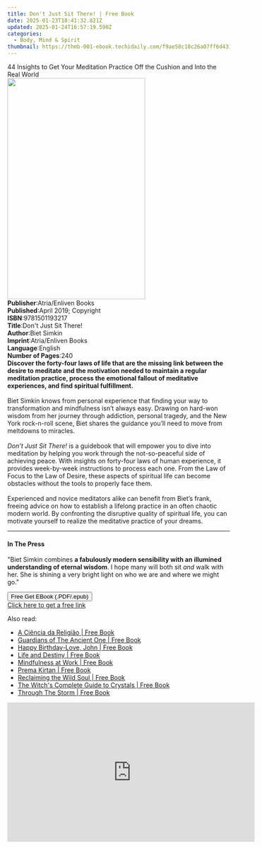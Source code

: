 ```yaml
---
title: Don't Just Sit There! | Free Book
date: 2025-01-23T18:41:32.821Z
updated: 2025-01-24T16:57:19.590Z
categories:
  - Body, Mind & Spirit
thumbnail: https://thmb-001-ebook.techidaily.com/f9ae58c18c26a07ff6d431c8a521099e48e9cb18b0ff8f9abb4e85058361149c.jpg
---
```

<main id="book-container">
  <div class="flex flex-col">
    <div class="book-brief flex-1 py-6 px-4 sm:p-6 md:py-10 md:px-8">
      <!-- brief-->
      <div class="book-brief-main">
        44 Insights to Get Your Meditation Practice Off the Cushion and Into the
        Real World
      </div>
    </div>
    <div
      class="book-meta-info flex-1 grid gap-4 col-start-1 col-end-3 row-start-1 sm:mb-6 sm:grid-cols-4 lg:gap-6 lg:col-start-2 lg:row-end-6 lg:row-span-6 lg:mb-0"
    >
      <div
        class="book-meta-info-left place-content-center mt-4 p-4 text-sm leading-6 col-start-2 col-span-2 dark:text-slate-400"
      >
        <img
          class="w-full h-500 object-cover rounded-lg sm:h-255 sm:col-span-2 lg:col-span-full"
          src="https://img-001-ebook.techidaily.com/e0220b372af999f2856d857afe29b10dc557a99b8430f926e9f0d5987383fb6a.jpg"
          alt=""
          width="312"
          height="500"
        />
      </div>
      <div
        class="book-meta-info-right mt-2 col-start-1 row-start-2 col-span-3 self-center"
      >
        <!-- meta data  -->
        <div class="flex flex-col px-4 md:px-8">
          <div class="flex-1">
            <strong>Publisher</strong>:<span class="px-2"
              >Atria/Enliven Books</span
            >
          </div>
          <div class="flex-1">
            <strong>Published</strong>:<span class="px-2"
              >April 2019; Copyright</span
            >
          </div>
          <div class="flex-1">
            <strong>ISBN</strong>:<span class="px-2">9781501193217</span>
          </div>
          <div class="flex-1">
            <strong>Title</strong>:<span class="px-2"
              >Don&#39;t Just Sit There!</span
            >
          </div>
          <div class="flex-1">
            <strong>Author</strong>:<span class="px-2">Biet Simkin</span>
          </div>
          <div class="flex-1">
            <strong>Imprint</strong>:<span class="px-2"
              >Atria/Enliven Books</span
            >
          </div>
          <div class="flex-1">
            <strong>Language</strong>:<span class="px-2">English</span>
          </div>
          <div class="flex-1">
            <strong>Number of Pages</strong>:<span class="px-2">240</span>
          </div>
        </div>
      </div>
    </div>
    <div class="book-description flex-1 py-6 px-4 sm:p-6 md:py-10 md:px-8">
      <div class="book-description-main">
        <div accordion-content="" id="description">
          <b
            >Discover the forty-four laws of life that are the missing link
            between the desire to meditate and the motivation needed to maintain
            a regular meditation practice, process the emotional fallout of
            meditative experiences, and find spiritual fulfillment.</b
          ><br /><br />Biet Simkin knows from personal experience that finding
          your way to transformation and mindfulness isn’t always easy. Drawing
          on hard-won wisdom from her journey through addiction, personal
          tragedy, and the New York rock-n-roll scene, Biet shares the guidance
          you’ll need to move from meltdowns to miracles.<br />
          <br />
          <i>Don’t Just Sit There!</i> is a guidebook that will empower you to
          dive into meditation by helping you work through the not-so-peaceful
          side of achieving peace. With insights on forty-four laws of human
          experience, it provides week-by-week instructions to process each one.
          From the Law of Focus to the Law of Desire, these aspects of spiritual
          life can become obstacles without the tools to properly face them.<br />
          <br />
          Experienced and novice meditators alike can benefit from Biet’s frank,
          freeing advice on how to establish a lifelong practice in an often
          chaotic modern world. By confronting the disruptive quality of
          spiritual life, you can motivate yourself to realize the meditative
          practice of your dreams.
        </div>
        <div class="accordion-fader"></div>
      </div>
    </div>
    <div class="book-excerpts flex-1 py-6 px-4 sm:p-6 md:py-10 md:px-8">
      <!-- excerpts-->
      <div class="book-excerpts-main">
        <hr />
        <h4 class="placeholder placeholder-heading">
          <span>In The Press</span>
        </h4>
        <p>
          "Biet Simkin combines
          <b
            >a fabulously modern sensibility with an illumined understanding of
            eternal wisdom</b
          >. I hope many will both sit&nbsp;<i>and</i>&nbsp;walk with her. She
          is shining a very bright light on who we are and where we might go."
        </p>
      </div>
    </div>
    <div
      class="book-about-author flex-1 py-6 px-4 sm:p-6 md:py-10 md:px-8"
    ></div>
    <div class="book-free-get flex-1 py-6 px-4 sm:p-6 md:py-10 md:px-8">
      <button
        id="btn-free-get"
        class="bg-blue-500 hover:bg-blue-700 text-white font-bold py-2 px-4 rounded"
      >
        Free Get EBook (.PDF/.epub)
      </button>
      <div id="countdown-display" class="px-2 text-lg mt-2"></div>
      <a
        id="free-link"
        class="hidden bg-blue-500 hover:bg-blue-700 text-white font-bold py-2 px-4 rounded"
        href="https://www.ebooks.com/en-us/book/96327201/don-t-just-sit-there/biet-simkin/"
        target="_blank"
        >Click here to get a free link</a
      >
    </div>
    <script>
      let countdownTime = 0;
      let countdownInterval = null;
      document
        .getElementById('btn-free-get')
        .addEventListener('click', startCountdown);
      function startCountdown() {
        countdownTime = new Date().getTime() + 60000 * 3;
        countdownInterval = setInterval(updateCountdown, 1000);
        document.getElementById('btn-free-get').disabled = true;
        document
          .getElementById('btn-free-get')
          .classList.add('bg-gray-500', 'cursor-not-allowed');
      }
      function updateCountdown() {
        let currentTime = new Date().getTime();
        let timeLeft = countdownTime - currentTime;
        let secondsLeft = Math.floor(timeLeft / 1000);
        document.getElementById('countdown-display').innerHTML =
          `Remaining time: ${secondsLeft} seconds.`;
        if (secondsLeft <= 0) {
          clearInterval(countdownInterval);
          document.getElementById('btn-free-get').classList.add('hidden');
          document.getElementById('free-link').classList.remove('hidden');
          document.getElementById('countdown-display').innerHTML = '';
        }
      }
    </script>
  </div>
</main>

<ins class="adsbygoogle"
      style="display:block"
      data-ad-client="ca-pub-7571918770474297"
      data-ad-slot="8358498916"
      data-ad-format="auto"
      data-full-width-responsive="true"></ins>
    

<span class="atpl-alsoreadstyle">Also read:</span>
<div><ul>
<li><a href="https://novels-ebooks.techidaily.com/210706157-9780876129913-a-ciencia-da-religiao/"><u>A Ciência da Religião | Free Book</u></a></li>
<li><a href="https://novels-ebooks.techidaily.com/210706151-9780578270555-guardians-of-the-ancient-one/"><u>Guardians of The Ancient One | Free Book</u></a></li>
<li><a href="https://novels-ebooks.techidaily.com/210706477--happy-birthday-love-john/"><u>Happy Birthday-Love, John | Free Book</u></a></li>
<li><a href="https://novels-ebooks.techidaily.com/210705711-9791029914324-life-and-destiny/"><u>Life and Destiny | Free Book</u></a></li>
<li><a href="https://novels-ebooks.techidaily.com/210706194-9781782400332-mindfulness-at-work/"><u>Mindfulness at Work | Free Book</u></a></li>
<li><a href="https://novels-ebooks.techidaily.com/210706027-9781737891444-prema-kirtan/"><u>Prema Kirtan | Free Book</u></a></li>
<li><a href="https://novels-ebooks.techidaily.com/210706045-9780982889442-reclaiming-the-wild-soul/"><u>Reclaiming the Wild Soul | Free Book</u></a></li>
<li><a href="https://novels-ebooks.techidaily.com/210705162-9780760378106-the-witchs-complete-guide-to-crystals/"><u>The Witch's Complete Guide to Crystals | Free Book</u></a></li>
<li><a href="https://novels-ebooks.techidaily.com/210705691-9781955312370-through-the-storm/"><u>Through The Storm | Free Book</u></a></li>
</ul></div>

<!-- affiliate ads begin -->
<iframe width="560" height="315" src="https://www.youtube.com/embed/TJCye_oCTTw?si=6bVyBphcSgSFdyuq" title="YouTube video player" frameborder="0" allow="accelerometer; autoplay; clipboard-write; encrypted-media; gyroscope; picture-in-picture; web-share" referrerpolicy="strict-origin-when-cross-origin" allowfullscreen></iframe>
<!-- affiliate ads end -->

